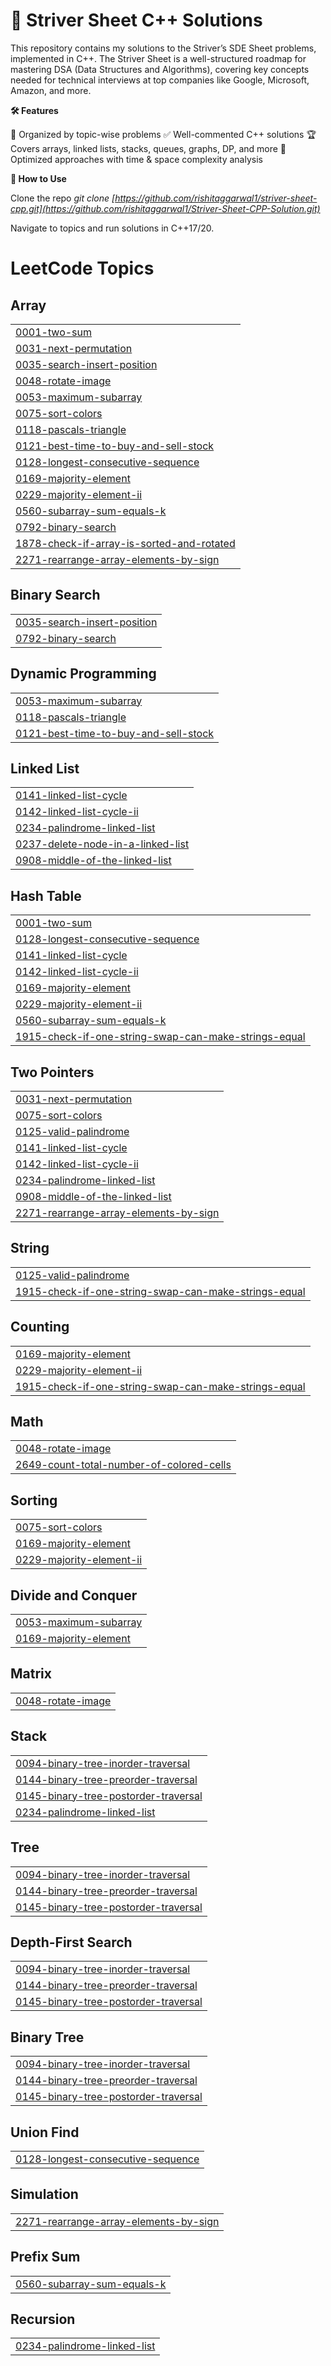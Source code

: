 # 📌 Striver Sheet C++ Solutions
This repository contains my solutions to the Striver’s SDE Sheet problems, implemented in C++. The Striver Sheet is a well-structured roadmap for mastering DSA (Data Structures and Algorithms), covering key concepts needed for technical interviews at top companies like Google, Microsoft, Amazon, and more.

**🛠 Features**

  📂 Organized by topic-wise problems
  ✅ Well-commented C++ solutions
  🏆 Covers arrays, linked lists, stacks, queues, graphs, DP, and more
  🚀 Optimized approaches with time & space complexity analysis

**📖 How to Use**

  Clone the repo
  _git clone [https://github.com/rishitaggarwal1/striver-sheet-cpp.git](https://github.com/rishitaggarwal1/Striver-Sheet-CPP-Solution.git)_
  
  Navigate to topics and run solutions in C++17/20.

<!---LeetCode Topics Start-->
# LeetCode Topics
## Array
|  |
| ------- |
| [0001-two-sum](https://github.com/rishitaggarwal1/Striver-Sheet-CPP-Solution/tree/master/0001-two-sum) |
| [0031-next-permutation](https://github.com/rishitaggarwal1/Striver-Sheet-CPP-Solution/tree/master/0031-next-permutation) |
| [0035-search-insert-position](https://github.com/rishitaggarwal1/Striver-Sheet-CPP-Solution/tree/master/0035-search-insert-position) |
| [0048-rotate-image](https://github.com/rishitaggarwal1/Striver-Sheet-CPP-Solution/tree/master/0048-rotate-image) |
| [0053-maximum-subarray](https://github.com/rishitaggarwal1/Striver-Sheet-CPP-Solution/tree/master/0053-maximum-subarray) |
| [0075-sort-colors](https://github.com/rishitaggarwal1/Striver-Sheet-CPP-Solution/tree/master/0075-sort-colors) |
| [0118-pascals-triangle](https://github.com/rishitaggarwal1/Striver-Sheet-CPP-Solution/tree/master/0118-pascals-triangle) |
| [0121-best-time-to-buy-and-sell-stock](https://github.com/rishitaggarwal1/Striver-Sheet-CPP-Solution/tree/master/0121-best-time-to-buy-and-sell-stock) |
| [0128-longest-consecutive-sequence](https://github.com/rishitaggarwal1/Striver-Sheet-CPP-Solution/tree/master/0128-longest-consecutive-sequence) |
| [0169-majority-element](https://github.com/rishitaggarwal1/Striver-Sheet-CPP-Solution/tree/master/0169-majority-element) |
| [0229-majority-element-ii](https://github.com/rishitaggarwal1/Striver-Sheet-CPP-Solution/tree/master/0229-majority-element-ii) |
| [0560-subarray-sum-equals-k](https://github.com/rishitaggarwal1/Striver-Sheet-CPP-Solution/tree/master/0560-subarray-sum-equals-k) |
| [0792-binary-search](https://github.com/rishitaggarwal1/Striver-Sheet-CPP-Solution/tree/master/0792-binary-search) |
| [1878-check-if-array-is-sorted-and-rotated](https://github.com/rishitaggarwal1/Striver-Sheet-CPP-Solution/tree/master/1878-check-if-array-is-sorted-and-rotated) |
| [2271-rearrange-array-elements-by-sign](https://github.com/rishitaggarwal1/Striver-Sheet-CPP-Solution/tree/master/2271-rearrange-array-elements-by-sign) |
## Binary Search
|  |
| ------- |
| [0035-search-insert-position](https://github.com/rishitaggarwal1/Striver-Sheet-CPP-Solution/tree/master/0035-search-insert-position) |
| [0792-binary-search](https://github.com/rishitaggarwal1/Striver-Sheet-CPP-Solution/tree/master/0792-binary-search) |
## Dynamic Programming
|  |
| ------- |
| [0053-maximum-subarray](https://github.com/rishitaggarwal1/Striver-Sheet-CPP-Solution/tree/master/0053-maximum-subarray) |
| [0118-pascals-triangle](https://github.com/rishitaggarwal1/Striver-Sheet-CPP-Solution/tree/master/0118-pascals-triangle) |
| [0121-best-time-to-buy-and-sell-stock](https://github.com/rishitaggarwal1/Striver-Sheet-CPP-Solution/tree/master/0121-best-time-to-buy-and-sell-stock) |
## Linked List
|  |
| ------- |
| [0141-linked-list-cycle](https://github.com/rishitaggarwal1/Striver-Sheet-CPP-Solution/tree/master/0141-linked-list-cycle) |
| [0142-linked-list-cycle-ii](https://github.com/rishitaggarwal1/Striver-Sheet-CPP-Solution/tree/master/0142-linked-list-cycle-ii) |
| [0234-palindrome-linked-list](https://github.com/rishitaggarwal1/Striver-Sheet-CPP-Solution/tree/master/0234-palindrome-linked-list) |
| [0237-delete-node-in-a-linked-list](https://github.com/rishitaggarwal1/Striver-Sheet-CPP-Solution/tree/master/0237-delete-node-in-a-linked-list) |
| [0908-middle-of-the-linked-list](https://github.com/rishitaggarwal1/Striver-Sheet-CPP-Solution/tree/master/0908-middle-of-the-linked-list) |
## Hash Table
|  |
| ------- |
| [0001-two-sum](https://github.com/rishitaggarwal1/Striver-Sheet-CPP-Solution/tree/master/0001-two-sum) |
| [0128-longest-consecutive-sequence](https://github.com/rishitaggarwal1/Striver-Sheet-CPP-Solution/tree/master/0128-longest-consecutive-sequence) |
| [0141-linked-list-cycle](https://github.com/rishitaggarwal1/Striver-Sheet-CPP-Solution/tree/master/0141-linked-list-cycle) |
| [0142-linked-list-cycle-ii](https://github.com/rishitaggarwal1/Striver-Sheet-CPP-Solution/tree/master/0142-linked-list-cycle-ii) |
| [0169-majority-element](https://github.com/rishitaggarwal1/Striver-Sheet-CPP-Solution/tree/master/0169-majority-element) |
| [0229-majority-element-ii](https://github.com/rishitaggarwal1/Striver-Sheet-CPP-Solution/tree/master/0229-majority-element-ii) |
| [0560-subarray-sum-equals-k](https://github.com/rishitaggarwal1/Striver-Sheet-CPP-Solution/tree/master/0560-subarray-sum-equals-k) |
| [1915-check-if-one-string-swap-can-make-strings-equal](https://github.com/rishitaggarwal1/Striver-Sheet-CPP-Solution/tree/master/1915-check-if-one-string-swap-can-make-strings-equal) |
## Two Pointers
|  |
| ------- |
| [0031-next-permutation](https://github.com/rishitaggarwal1/Striver-Sheet-CPP-Solution/tree/master/0031-next-permutation) |
| [0075-sort-colors](https://github.com/rishitaggarwal1/Striver-Sheet-CPP-Solution/tree/master/0075-sort-colors) |
| [0125-valid-palindrome](https://github.com/rishitaggarwal1/Striver-Sheet-CPP-Solution/tree/master/0125-valid-palindrome) |
| [0141-linked-list-cycle](https://github.com/rishitaggarwal1/Striver-Sheet-CPP-Solution/tree/master/0141-linked-list-cycle) |
| [0142-linked-list-cycle-ii](https://github.com/rishitaggarwal1/Striver-Sheet-CPP-Solution/tree/master/0142-linked-list-cycle-ii) |
| [0234-palindrome-linked-list](https://github.com/rishitaggarwal1/Striver-Sheet-CPP-Solution/tree/master/0234-palindrome-linked-list) |
| [0908-middle-of-the-linked-list](https://github.com/rishitaggarwal1/Striver-Sheet-CPP-Solution/tree/master/0908-middle-of-the-linked-list) |
| [2271-rearrange-array-elements-by-sign](https://github.com/rishitaggarwal1/Striver-Sheet-CPP-Solution/tree/master/2271-rearrange-array-elements-by-sign) |
## String
|  |
| ------- |
| [0125-valid-palindrome](https://github.com/rishitaggarwal1/Striver-Sheet-CPP-Solution/tree/master/0125-valid-palindrome) |
| [1915-check-if-one-string-swap-can-make-strings-equal](https://github.com/rishitaggarwal1/Striver-Sheet-CPP-Solution/tree/master/1915-check-if-one-string-swap-can-make-strings-equal) |
## Counting
|  |
| ------- |
| [0169-majority-element](https://github.com/rishitaggarwal1/Striver-Sheet-CPP-Solution/tree/master/0169-majority-element) |
| [0229-majority-element-ii](https://github.com/rishitaggarwal1/Striver-Sheet-CPP-Solution/tree/master/0229-majority-element-ii) |
| [1915-check-if-one-string-swap-can-make-strings-equal](https://github.com/rishitaggarwal1/Striver-Sheet-CPP-Solution/tree/master/1915-check-if-one-string-swap-can-make-strings-equal) |
## Math
|  |
| ------- |
| [0048-rotate-image](https://github.com/rishitaggarwal1/Striver-Sheet-CPP-Solution/tree/master/0048-rotate-image) |
| [2649-count-total-number-of-colored-cells](https://github.com/rishitaggarwal1/Striver-Sheet-CPP-Solution/tree/master/2649-count-total-number-of-colored-cells) |
## Sorting
|  |
| ------- |
| [0075-sort-colors](https://github.com/rishitaggarwal1/Striver-Sheet-CPP-Solution/tree/master/0075-sort-colors) |
| [0169-majority-element](https://github.com/rishitaggarwal1/Striver-Sheet-CPP-Solution/tree/master/0169-majority-element) |
| [0229-majority-element-ii](https://github.com/rishitaggarwal1/Striver-Sheet-CPP-Solution/tree/master/0229-majority-element-ii) |
## Divide and Conquer
|  |
| ------- |
| [0053-maximum-subarray](https://github.com/rishitaggarwal1/Striver-Sheet-CPP-Solution/tree/master/0053-maximum-subarray) |
| [0169-majority-element](https://github.com/rishitaggarwal1/Striver-Sheet-CPP-Solution/tree/master/0169-majority-element) |
## Matrix
|  |
| ------- |
| [0048-rotate-image](https://github.com/rishitaggarwal1/Striver-Sheet-CPP-Solution/tree/master/0048-rotate-image) |
## Stack
|  |
| ------- |
| [0094-binary-tree-inorder-traversal](https://github.com/rishitaggarwal1/Striver-Sheet-CPP-Solution/tree/master/0094-binary-tree-inorder-traversal) |
| [0144-binary-tree-preorder-traversal](https://github.com/rishitaggarwal1/Striver-Sheet-CPP-Solution/tree/master/0144-binary-tree-preorder-traversal) |
| [0145-binary-tree-postorder-traversal](https://github.com/rishitaggarwal1/Striver-Sheet-CPP-Solution/tree/master/0145-binary-tree-postorder-traversal) |
| [0234-palindrome-linked-list](https://github.com/rishitaggarwal1/Striver-Sheet-CPP-Solution/tree/master/0234-palindrome-linked-list) |
## Tree
|  |
| ------- |
| [0094-binary-tree-inorder-traversal](https://github.com/rishitaggarwal1/Striver-Sheet-CPP-Solution/tree/master/0094-binary-tree-inorder-traversal) |
| [0144-binary-tree-preorder-traversal](https://github.com/rishitaggarwal1/Striver-Sheet-CPP-Solution/tree/master/0144-binary-tree-preorder-traversal) |
| [0145-binary-tree-postorder-traversal](https://github.com/rishitaggarwal1/Striver-Sheet-CPP-Solution/tree/master/0145-binary-tree-postorder-traversal) |
## Depth-First Search
|  |
| ------- |
| [0094-binary-tree-inorder-traversal](https://github.com/rishitaggarwal1/Striver-Sheet-CPP-Solution/tree/master/0094-binary-tree-inorder-traversal) |
| [0144-binary-tree-preorder-traversal](https://github.com/rishitaggarwal1/Striver-Sheet-CPP-Solution/tree/master/0144-binary-tree-preorder-traversal) |
| [0145-binary-tree-postorder-traversal](https://github.com/rishitaggarwal1/Striver-Sheet-CPP-Solution/tree/master/0145-binary-tree-postorder-traversal) |
## Binary Tree
|  |
| ------- |
| [0094-binary-tree-inorder-traversal](https://github.com/rishitaggarwal1/Striver-Sheet-CPP-Solution/tree/master/0094-binary-tree-inorder-traversal) |
| [0144-binary-tree-preorder-traversal](https://github.com/rishitaggarwal1/Striver-Sheet-CPP-Solution/tree/master/0144-binary-tree-preorder-traversal) |
| [0145-binary-tree-postorder-traversal](https://github.com/rishitaggarwal1/Striver-Sheet-CPP-Solution/tree/master/0145-binary-tree-postorder-traversal) |
## Union Find
|  |
| ------- |
| [0128-longest-consecutive-sequence](https://github.com/rishitaggarwal1/Striver-Sheet-CPP-Solution/tree/master/0128-longest-consecutive-sequence) |
## Simulation
|  |
| ------- |
| [2271-rearrange-array-elements-by-sign](https://github.com/rishitaggarwal1/Striver-Sheet-CPP-Solution/tree/master/2271-rearrange-array-elements-by-sign) |
## Prefix Sum
|  |
| ------- |
| [0560-subarray-sum-equals-k](https://github.com/rishitaggarwal1/Striver-Sheet-CPP-Solution/tree/master/0560-subarray-sum-equals-k) |
## Recursion
|  |
| ------- |
| [0234-palindrome-linked-list](https://github.com/rishitaggarwal1/Striver-Sheet-CPP-Solution/tree/master/0234-palindrome-linked-list) |
<!---LeetCode Topics End-->
